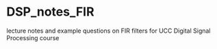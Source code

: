 # DSP_notes_FIR
lecture notes and example questions on FIR filters for UCC Digital Signal Processing course
